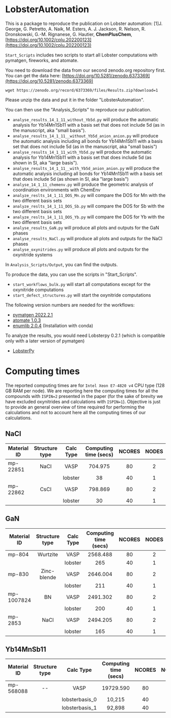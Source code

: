 ﻿# LobsterAutomation
This is a package to reproduce the publication on Lobster automation: [1]J. George, G. Petretto, A. Naik, M. Esters, A. J. Jackson, R. Nelson, R. Dronskowski, G.-M. Rignanese, G. Hautier, **ChemPlusChem**, [https://doi.org/10.1002/cplu.202200123](https://doi.org/10.1002/cplu.202200123)

`Start_Scripts` includes two scripts to start all Lobster computations with
pymatgen, fireworks, and atomate.

You need to download the data from our second zenodo.org repository first.
You can get the data here: [https://doi.org/10.5281/zenodo.6373369](https://doi.org/10.5281/zenodo.6373369)

`wget https://zenodo.org/record/6373369/files/Results.zip?download=1`

Please unzip the data and put it in the folder "LobsterAutomation".

You can then use the "Analysis_Scripts" to reproduce our publication.

- `analyse_results_14_1_11_without_Yb5d.py` will produce the automatic analysis for Yb14Mn1Sb11 with a basis set that does not include 5d (as in the manuscript, aka "small basis"). 
- `analyse_results_14_1_11__without_Yb5d_anion_anion.py` will produce the automatic analysis including all bonds for Yb14Mn1Sb11 with a basis set that does not include 5d (as in the manuscript, aka "small basis")
- `analyse_results_14_1_11_with_Yb5d.py` will produce the automatic analysis for Yb14Mn1Sb11 with a basis set that does include 5d (as shown in SI, aka "large basis"). 
- `analyse_results_14_1_11__with_Yb5d_anion_anion.py` will produce the automatic analysis including all bonds for Yb14Mn1Sb11 with a basis set that does include 5d (as shown in SI, aka "large basis")
- `analyse_14_1_11_chemenv.py` will produce the geometric analysis of coordination environments with ChemEnv
- `analyze_reslts_14_1_11_DOS_Mn.py` will compare the DOS for Mn with the two different basis sets
- `analyze_reslts_14_1_11_DOS_Sb.py` will compare the DOS for Sb with the two different basis sets
- `analyze_reslts_14_1_11_DOS_Yb.py` will compare the DOS for Yb with the two different basis sets
- `analyse_results_GaN.py` will produce all plots and outputs for the GaN phases
- `analyse_results_NaCl.py` will produce all plots and outputs for the NaCl phases
- `analyse_oxynitrides.py` will produce all plots and outputs for the oxynitride systems

In `Analysis_Scripts/Output`, you can find the outputs.


To produce the data, you can use the scripts in "Start_Scripts". 

- `start_workflows_bulk.py` will start all computations except for the oxynitride computations
- `start_defect_structures.py` will start the oxynitride computations


The following version numbers are needed for the workflows:
- [pymatgen 2022.2.1](https://pypi.org/project/pymatgen/2022.2.1/)
- [atomate 1.0.3](https://github.com/hackingmaterials/atomate)
- [enumlib 2.0.4](https://github.com/msg-byu/enumlib) (Installation with conda)


To analyze the results, you would need Lobsterpy 0.2.1 (which is compatible only with a later version of pymatgen)
- [LobsterPy](https://github.com/JaGeo/LobsterPy)



# Computing times
The reported computing times are for `Intel Xeon E7-4820 v4` CPU type (128 GB RAM per node). We are reporting here the computing times for all the compounds with `ISPIN=2` presented in the paper (for the sake of brevity we have excluded oxynitrides and calculations with `ISPIN=1`). Objective is just to provide an general overview of time required for performing the calculations and not to account here all the computing times of our calculations. 


## NaCl
| Material ID 	| Structure type 	|    Calc Type   	| Computing time (secs) 	| NCORES 	| NODES 	
|-------------	|:--------------:	|:--------------:	|:---------------------:	|:------:	|:-----:	
| mp-22851    	|      NaCl      	|      VASP      	|        704.975        	|   80   	|   2   	
|             	|                	| lobster 	      |           38          	|   40   	|   1   	
| mp-22862    	|      CsCl      	|      VASP      	|        798.869        	|   80   	|   2   	
|             	|                	| lobster 	      |           30          	|   40   	|   1   	

## GaN

| Material ID 	| Structure type 	| Calc Type 	| Computing time (secs) 	| NCORES 	| NODES 	
|-------------	|:--------------:	|:---------:	|:---------------------:	|:------:	|:-----:	
| mp-804      	|    Wurtzite    	|    VASP   	|        2568.488       	|   80   	|   2   	
|             	|                	|  lobster  	|          265          	|   40   	|   1   	
| mp-830      	|   Zinc-blende  	|    VASP   	|        2646.004       	|   80   	|   2   	
|             	|                	|  lobster  	|          211          	|   40   	|   1   	
| mp-1007824  	|       BN       	|    VASP   	|        2491.302       	|   80   	|   2   	
|             	|                	|  lobster  	|          200          	|   40   	|   1   	
| mp-2853     	|      NaCl      	|    VASP   	|        2494.205       	|   80   	|   2   	
|             	|                	|  lobster  	|          165          	|   40   	|   1   

## Yb14MnSb11

| Material ID 	| Structure type 	|    Calc Type   	| Computing time (secs) 	| NCORES 	| NODES 	
|-------------	|:--------------:	|:--------------:	|:---------------------:	|:------:	|:-----:	
| mp-568088   	|       --       	|      VASP      	|       19729.590       	|   80   	|   2   	
|             	|                	| lobsterbasis_0 	|         10,215        	|   40   	|   1   	
|             	|                	| lobsterbasis_1 	|         92,898        	|   40   	|   1   	

